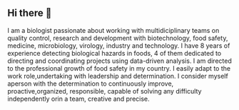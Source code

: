 ## Hi there 👋

I am a biologist passionate about working with multidiciplinary teams on quality control, research and development with biotechnology, food safety, medicine, microbiology, virology, industry and technology.
I have 8 years of experience detecting biological hazards in foods, 4 of them dedicated to directing and coordinating projects using data-driven analysis. I am directed to the professional growth of food safety in my country. I easily adapt to the work role,undertaking with leadership and determination. I consider myself aperson with the determination to continuously improve, proactive,organized, responsible, capable of solving any difficulty independently orin a team, creative and precise.
<!--
**AntSos/AntSos** is a ✨ _special_ ✨ repository because its `README.md` (this file) appears on your GitHub profile.

Here are some ideas to get you started:

- 🔭 I’m currently working on ...
- 🌱 I’m currently learning ...
- 👯 I’m looking to collaborate on ...
- 🤔 I’m looking for help with ...
- 💬 Ask me about ...
- 📫 How to reach me: ...
- 😄 Pronouns: ...
- ⚡ Fun fact: ...
-->
